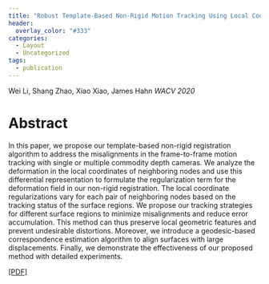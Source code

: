 ```yaml
---
title: "Robust Template-Based Non-Rigid Motion Tracking Using Local Coordinate Regularization"
header:
  overlay_color: "#333"
categories:
  - Layout
  - Uncategorized
tags:
  - publication
---
```


Wei Li, Shang Zhao, Xiao Xiao, James Hahn
_WACV 2020_

# Abstract
In this paper, we propose our template-based non-rigid registration algorithm to address the misalignments in the frame-to-frame motion tracking with single or multiple commodity depth cameras. We analyze the deformation in the local coordinates of neighboring nodes and use this differential representation to formulate the regularization term for the deformation field in our non-rigid registration. The local coordinate regularizations vary for each pair of neighboring nodes based on the tracking status of the surface regions. We propose our tracking strategies for different surface regions to minimize misalignments and reduce error accumulation. This method can thus preserve local geometric features and prevent undesirable distortions. Moreover, we introduce a geodesic-based correspondence estimation algorithm to align surfaces with large displacements. Finally, we demonstrate the effectiveness of our proposed method with detailed experiments.

[[PDF]](http://openaccess.thecvf.com/content_WACV_2020/papers/Li_Robust_Template-Based_Non-Rigid_Motion_Tracking_Using_Local_Coordinate_Regularization_WACV_2020_paper.pdf)